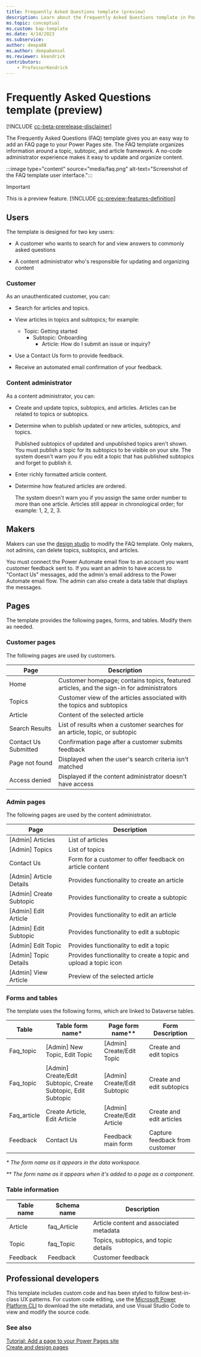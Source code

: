 ```yaml
---
title: Frequently Asked Questions template (preview)
description: Learn about the Frequently Asked Questions template in Power Pages.
ms.topic: conceptual
ms.custom: bap-template
ms.date: 4/14/2023
ms.subservice:
author: deepa88 
ms.author: deepabansal 
ms.reviewer: kkendrick
contributors:
    - ProfessorKendrick
---
```


# Frequently Asked Questions template (preview)

[!INCLUDE [cc-beta-prerelease-disclaimer](../includes/cc-beta-prerelease-disclaimer.md)]

The Frequently Asked Questions (FAQ) template gives you an easy way to add an FAQ page to your Power Pages site. The FAQ template organizes information around a topic, subtopic, and article framework. A no-code administrator experience makes it easy to update and organize content.

:::image type="content" source="media/faq.png" alt-text="Screenshot of the FAQ template user interface.":::

> [!IMPORTANT]
> This is a preview feature. [!INCLUDE [cc-preview-features-definition](../includes/cc-preview-features-definition.md)]

## Users

The template is designed for two key users:

- A customer who wants to search for and view answers to commonly asked questions

- A content administrator who's responsible for updating and organizing content

### Customer

As an unauthenticated customer, you can:

- Search for articles and topics.

- View articles in topics and subtopics; for example:

  - Topic: Getting started
    - Subtopic: Onboarding
      - Article: How do I submit an issue or inquiry?

- Use a Contact Us form to provide feedback.

- Receive an automated email confirmation of your feedback.

### Content administrator

As a content administrator, you can:

- Create and update topics, subtopics, and articles. Articles can be related to topics or subtopics.

- Determine when to publish updated or new articles, subtopics, and topics.

    Published subtopics of updated and unpublished topics aren't shown. You must publish a topic for its subtopics to be visible on your site. The system doesn't warn you if you edit a topic that has published subtopics and forget to publish it.

- Enter richly formatted article content.

- Determine how featured articles are ordered.

    The system doesn't warn you if you assign the same order number to more than one article. Articles still appear in chronological order; for example: 1, 2, 2, 3.

## Makers

Makers can use the [design studio](../getting-started/use-design-studio.md) to modify the FAQ template. Only makers, not admins, can delete topics, subtopics, and articles.

You must connect the Power Automate email flow to an account you want customer feedback sent to. If you want an admin to have access to "Contact Us" messages, add the admin's email address to the Power Automate email flow. The admin can also create a data table that displays the messages.

## Pages

The template provides the following pages, forms, and tables. Modify them as needed.

### Customer pages

The following pages are used by customers.

| **Page**             | **Description**                                                                         |
|----------------------|-----------------------------------------------------------------------------------------|
| Home                 | Customer homepage; contains topics, featured articles, and the sign-in for administrators |
| Topics               | Customer view of the articles associated with the topics and subtopics                  |
| Article              | Content of the selected article                                                         |
| Search Results       | List of results when a customer searches for an article, topic, or subtopic             |
| Contact Us Submitted | Confirmation page after a customer submits feedback                                     |
| Page not found       | Displayed when the user's search criteria isn't matched                                 |
| Access denied        | Displayed if the content administrator doesn't have access                              |

### Admin pages

The following pages are used by the content administrator.

| **Page**                  | **Description**                                                   |
|---------------------------|-------------------------------------------------------------------|
| \[Admin\] Articles        | List of articles                                                  |
| \[Admin\] Topics          | List of topics                                                    |
| Contact Us                | Form for a customer to offer feedback on article content          |
| \[Admin\] Article Details | Provides functionality to create an article                       |
| \[Admin\] Create Subtopic | Provides functionality to create a subtopic                       |
| \[Admin\] Edit Article    | Provides functionality to edit an article                         |
| \[Admin\] Edit Subtopic   | Provides functionality to edit a subtopic                         |
| \[Admin\] Edit Topic      | Provides functionality to edit a topic                            |
| \[Admin\] Topic Details   | Provides functionality to create a topic and upload a topic icon  |
| \[Admin\] View Article    | Preview of the selected article                                   |

### Forms and tables

The template uses the following forms, which are linked to Dataverse tables.

| **Table**  | **Table form name\*** | **Page form name\*\*** | **Form Description** |
|------------|-----------------------|------------------------|----------------------|
| Faq\_topic | \[Admin\] New Topic, Edit Topic | \[Admin\] Create/Edit Topic | Create and edit topics |
| Faq\_topic | \[Admin\] Create/Edit Subtopic, Create Subtopic, Edit Subtopic | \[Admin\] Create/Edit Subtopic | Create and edit subtopics |
| Faq\_article | Create Article, Edit Article | \[Admin\] Create/Edit Article | Create and edit articles |
| Feedback | Contact Us | Feedback main form | Capture feedback from customer |

*\* The form name as it appears in the data workspace.*

*\*\* The form name as it appears when it's added to a page as a component.*

### Table information

| Table name | Schema name  | Description                             |
|------------|--------------|-----------------------------------------|
| Article    | faq\_Article | Article content and associated metadata |
| Topic      | faq\_Topic   | Topics, subtopics, and topic details    |
| Feedback   | Feedback     | Customer feedback                       |

## Professional developers

This template includes custom code and has been styled to follow best-in-class UX patterns. For custom code editing, use the [Microsoft Power Platform CLI](../configure/power-platform-cli-tutorial.md) to download the site metadata, and use Visual Studio Code to view and modify the source code.

### See also

[Tutorial: Add a page to your Power Pages site](../getting-started/tutorial-add-webpage.md)  
[Create and design pages](../getting-started/first-page.md)
